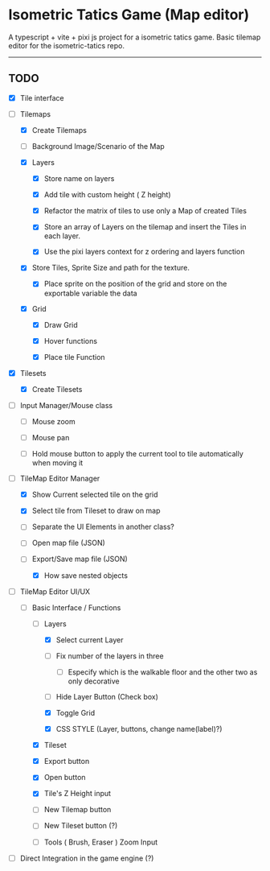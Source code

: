 # Isometric Tatics Game (Map editor)

A typescript + vite + pixi js project for a isometric tatics game. Basic tilemap editor for the isometric-tatics repo.

---

## TODO

- [x] Tile interface

- [ ] Tilemaps
  
  - [x] Create Tilemaps
  
  - [ ] Background Image/Scenario of the Map
  
  - [x] Layers
    
    - [x] Store name on layers
    
    - [x] Add tile with custom height ( Z height)
    
    - [x] Refactor the matrix of tiles to use only a Map of created Tiles
    
    - [x] Store an array of Layers on the tilemap and insert the Tiles in each layer.
    
    - [x] Use the pixi layers context for z ordering and layers function
  
  - [x] Store Tiles, Sprite Size and path for the texture.
    
    - [x] Place sprite on the position of the grid and store on the exportable variable the data
  
  - [x] Grid
    
    - [x] Draw Grid
    
    - [x] Hover functions
    
    - [x] Place tile Function

- [x] Tilesets
  
  - [x] Create Tilesets

- [ ] Input Manager/Mouse class 
  
  - [ ] Mouse zoom
  
  - [ ] Mouse pan
  
  - [ ] Hold mouse button to apply the current tool to tile automatically when moving it

- [ ] TileMap Editor Manager
  
  - [x] Show Current selected tile on the grid
  
  - [x] Select tile from Tileset to draw on map
  
  - [ ] Separate the UI Elements in another class?
  
  - [ ] Open map file (JSON)
  
  - [ ] Export/Save map file (JSON)
    
    - [x] How save nested objects

- [ ] TileMap Editor UI/UX
  
  - [ ] Basic Interface / Functions
    
    - [ ] Layers
      
      - [x] Select current Layer
      
      - [ ] Fix number of the layers in three
        
        - [ ] Especify which is the walkable floor and the other two as only decorative
      
      - [ ] Hide Layer Button (Check box)
      
      - [x] Toggle Grid
      
      - [x] CSS STYLE (Layer, buttons, change name(label)?)
    
    - [x] Tileset
    
    - [x] Export button
    
    - [x] Open button
    
    - [x] Tile's Z Height input
    
    - [ ] New Tilemap button
    
    - [ ] New Tileset button (?)
    
    - [ ] Tools ( Brush, Eraser ) Zoom Input

- [ ] Direct Integration in the game engine (?)
